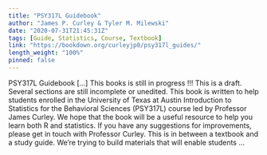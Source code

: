 ```yaml
---
title: "PSY317L Guidebook"
author: "James P. Curley & Tyler M. Milewski"
date: "2020-07-31T21:45:31Z"
tags: [Guide, Statistics, Course, Textbook]
link: "https://bookdown.org/curleyjp0/psy317l_guides/"
length_weight: "100%"
pinned: false
---
```


PSY317L Guidebook [...] This books is still in progress !!! This is a draft. Several sections are still incomplete or unedited. This book is written to help students enrolled in the University of Texas at Austin Introduction to Statistics for the Behavioral Sciences (PSY317L) course led by Professor James Curley. We hope that the book will be a useful resource to help you learn both R and statistics. If you have any suggestions for improvements, please get in touch with Professor Curley. This is in between a textbook and a study guide. We’re trying to build materials that will enable students  ...
